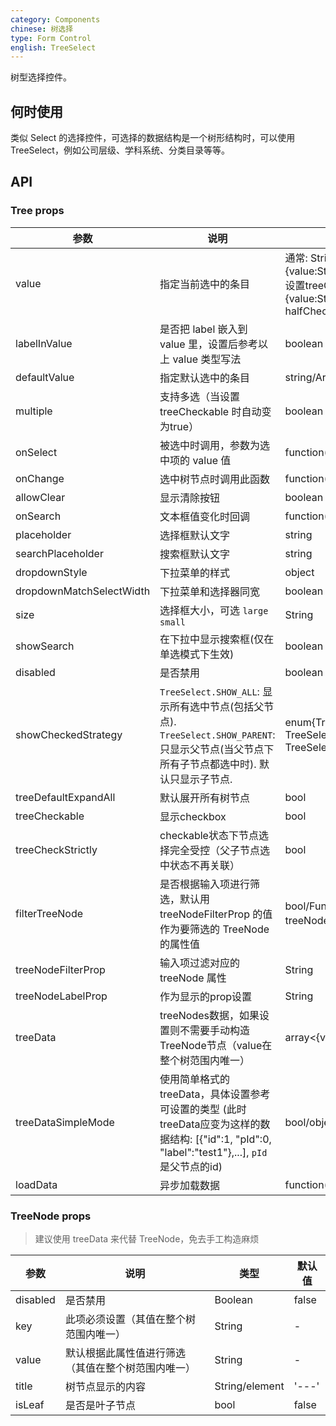 ```yaml
---
category: Components
chinese: 树选择
type: Form Control
english: TreeSelect
---
```


树型选择控件。

## 何时使用

类似 Select 的选择控件，可选择的数据结构是一个树形结构时，可以使用 TreeSelect，例如公司层级、学科系统、分类目录等等。

## API

### Tree props

| 参数       | 说明                                      | 类型       | 默认值 |
|-----------|------------------------------------------|------------|--------|
| value    | 指定当前选中的条目 | 通常: String/Array<String>. 设置labelInValue: {value:String,label:React.Node}/Array<{value,label}>. 设置treeCheckStrictly(halfChecked默认为false): {value:String,label:React.Node, halfChecked}/Array<{value,label,halfChecked}>. |  无  |
| labelInValue | 是否把 label 嵌入到 value 里，设置后参考以上 value 类型写法  | boolean | false |
| defaultValue | 指定默认选中的条目 | string/Array<String>   |  无  |
| multiple   | 支持多选（当设置 treeCheckable 时自动变为true） | boolean | false |
| onSelect | 被选中时调用，参数为选中项的 value 值 | function(value, node, extra) | 无   |
| onChange | 选中树节点时调用此函数 | function(value, label, extra) | 无 |
| allowClear | 显示清除按钮 | boolean | false |
| onSearch | 文本框值变化时回调 | function(value: String) |  |
| placeholder | 选择框默认文字 | string | 无 |
| searchPlaceholder | 搜索框默认文字 | string | 无 |
| dropdownStyle | 下拉菜单的样式 | object | 无 |
| dropdownMatchSelectWidth | 下拉菜单和选择器同宽 | boolean | true |
| size    | 选择框大小，可选 `large` `small`  | String      |      default      |
| showSearch | 在下拉中显示搜索框(仅在单选模式下生效) | boolean | false |
| disabled | 是否禁用 | boolean | false |
| showCheckedStrategy | `TreeSelect.SHOW_ALL`: 显示所有选中节点(包括父节点). `TreeSelect.SHOW_PARENT`: 只显示父节点(当父节点下所有子节点都选中时). 默认只显示子节点. | enum{TreeSelect.SHOW_ALL, TreeSelect.SHOW_PARENT, TreeSelect.SHOW_CHILD } | TreeSelect.SHOW_CHILD |
| treeDefaultExpandAll | 默认展开所有树节点 | bool | false |
| treeCheckable | 显示checkbox | bool | false |
| treeCheckStrictly | checkable状态下节点选择完全受控（父子节点选中状态不再关联）| bool | false |
| filterTreeNode | 是否根据输入项进行筛选，默认用 treeNodeFilterProp 的值作为要筛选的 TreeNode 的属性值 | bool/Function(inputValue:string, treeNode:TreeNode) (函数需要返回bool值) | Function |
| treeNodeFilterProp | 输入项过滤对应的 treeNode 属性 | String | 'value' |
| treeNodeLabelProp | 作为显示的prop设置 | String | 'title' |
| treeData | treeNodes数据，如果设置则不需要手动构造TreeNode节点（value在整个树范围内唯一）| array<{value, label, children, [disabled]}> | [] |
|treeDataSimpleMode | 使用简单格式的treeData，具体设置参考可设置的类型 (此时treeData应变为这样的数据结构: [{"id":1, "pId":0, "label":"test1"},...], `pId`是父节点的id) | bool/object{id:'id', pId:'pId', rootPId:null} | false |
| loadData | 异步加载数据 | function(node) | - |

### TreeNode props
> 建议使用 treeData 来代替 TreeNode，免去手工构造麻烦

| 参数       | 说明                                      | 类型       | 默认值 |
|-----------|------------------------------------------|------------|--------|
| disabled    | 是否禁用 | Boolean   |  false  |
| key   | 此项必须设置（其值在整个树范围内唯一） |  String | - |
| value   | 默认根据此属性值进行筛选（其值在整个树范围内唯一） | String | - |
| title | 树节点显示的内容 | String/element | '---' |
| isLeaf | 是否是叶子节点 | bool | false |
